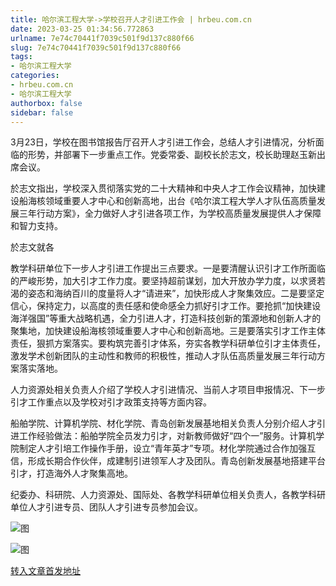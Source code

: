 ```yaml
---
title: 哈尔滨工程大学->学校召开人才引进工作会 | hrbeu.com.cn
date: 2023-03-25 01:34:56.772863
urlname: 7e74c70441f7039c501f9d137c880f66
slug: 7e74c70441f7039c501f9d137c880f66
tags: 
- 哈尔滨工程大学
categories:
- hrbeu.com.cn
- 哈尔滨工程大学
authorbox: false
sidebar: false
---
```

3月23日，学校在图书馆报告厅召开人才引进工作会，总结人才引进情况，分析面临的形势，并部署下一步重点工作。党委常委、副校长於志文，校长助理赵玉新出席会议。

於志文指出，学校深入贯彻落实党的二十大精神和中央人才工作会议精神，加快建设船海核领域重要人才中心和创新高地，出台《哈尔滨工程大学人才队伍高质量发展三年行动方案》，全力做好人才引进各项工作，为学校高质量发展提供人才保障和智力支持。

於志文就各
<!--more-->
教学科研单位下一步人才引进工作提出三点要求。一是要清醒认识引才工作所面临的严峻形势，加大引才工作力度。要坚持超前谋划，加大开放办学力度，以求贤若渴的姿态和海纳百川的度量将人才“请进来”，加快形成人才聚集效应。二是要坚定信心，保持定力，以高度的责任感和使命感全力抓好引才工作。要抢抓“加快建设海洋强国”等重大战略机遇，全力引进人才，打造科技创新的策源地和创新人才的聚集地，加快建设船海核领域重要人才中心和创新高地。三是要落实引才工作主体责任，狠抓方案落实。要构筑完善引才体系，夯实各教学科研单位引才主体责任，激发学术创新团队的主动性和教师的积极性，推动人才队伍高质量发展三年行动方案落实落地。

人力资源处相关负责人介绍了学校人才引进情况、当前人才项目申报情况、下一步引才工作重点以及学校对引才政策支持等方面内容。

船舶学院、计算机学院、材化学院、青岛创新发展基地相关负责人分别介绍人才引进工作经验做法：船舶学院全员发力引才，对新教师做好“四个一”服务。计算机学院制定人才引培工作操作手册，设立“青年英才”专项。材化学院通过合作加强互信，形成长期合作伙伴，成建制引进领军人才及团队。青岛创新发展基地搭建平台引才，打造海外人才聚集高地。

纪委办、科研院、人力资源处、国际处、各教学科研单位相关负责人，各教学科研单位人才引进专员、团队人才引进专员参加会议。

![图](http://gongxue.cn/__local/F/79/1C/A5C424C87FBBE22F993DA459E11_0C851E75_3B1A0.jpg)

![图](http://gongxue.cn/__local/C/DD/3C/E1B3DC5C232B36AFC4228DA1870_08AEE4EB_4DE9D.jpg)

[转入文章首发地址](http://gongxue.cn/info/1141/74978.htm)